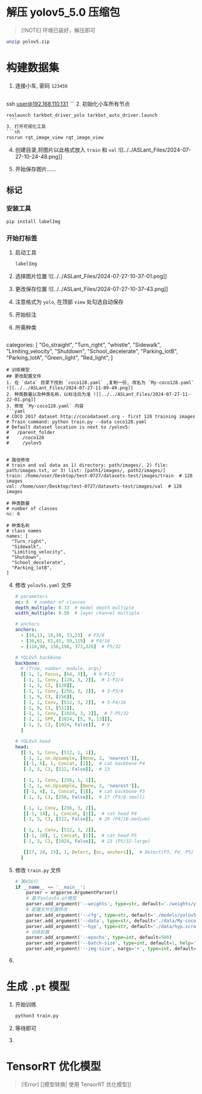 # 解压 yolov5_5.0 压缩包

> [!NOTE] 环境已装好，解压即可

```sh
unzip yolov5.zip
```
# 构建数据集
1. 连接小车, 密码 `123456`
   ```sh
ssh user@192.168.110.131
	```
2. 初始化小车所有节点
   ```sh
roslaunch tarkbot_driver_yolo tarkbot_auto_driver.launch
	```
3. 打开可视化工具
   ```sh
   rosrun rqt_image_view rqt_image_view
   ```
4. 创建目录,将图片以此格式放入 `train` 和 `val`
   ![[../../ASLant_Files/2024-07-27-10-24-48.png]]
   
5. 开始保存图片......

## 标记

### 安装工具

```python
pip install labelImg
```
### 开始打标签
1. 启动工具
   ```sh
   labelImg
   ```
2. 选择图片位置
   ![[../../ASLant_Files/2024-07-27-10-37-01.png]]

3. 更改保存位置
   ![[../../ASLant_Files/2024-07-27-10-37-43.png]]
4. 注意格式为 `yolo`, 在顶部 `view` 处勾选自动保存
5. 开始标注
6. 所需种类
   ```yaml
categories:
   [
     "Go_straight",
     "Turn_right",
     "whistle",
     "Sidewalk",
     "Limiting_velocity",
     "Shutdown",
     "School_decelerate",
     "Parking_lotB",
     "Parking_lotA",
     "Green_light",
     "Red_light",
   ]
   ```
# 训练模型
## 更改配置文件
1. 在 `data` 目录下找到 `coco128.yaml` ,复制一份, 改名为 `My-coco128.yaml`
   ![[../../ASLant_Files/2024-07-27-11-09-49.png]]
2. 种类数量以及种类名称，以标注后为准 ![[../../ASLant_Files/2024-07-27-11-22-01.png]]
3. 修改 `My-coco128.yaml` 内容
   ```yaml
   # COCO 2017 dataset http://cocodataset.org - first 128 training images
   # Train command: python train.py --data coco128.yaml
   # Default dataset location is next to /yolov5:
   #   /parent_folder
   #     /coco128
   #     /yolov5
   
   
   # 路径修改 
   # train and val data as 1) directory: path/images/, 2) file: path/images.txt, or 3) list: [path1/images/, path2/images/]
   train: /home/user/Desktop/test-0727/datasets-test/images/train  # 128 images
   val: /home/user/Desktop/test-0727/datasets-test/images/val  # 128 images

   # 种类数量
   # number of classes
   nc: 6

   # 种类名称
   # class names
   names: [
     "Turn_right",
     "Sidewalk",
     "Limiting_velocity",
     "Shutdown",
     "School_decelerate",
     "Parking_lotB",
   ]
   ```
4. 修改 `yolov5s.yaml` 文件
   ```yaml
   # parameters
   nc: 6  # number of classes
   depth_multiple: 0.33  # model depth multiple
   width_multiple: 0.50  # layer channel multiple
   
   # anchors
   anchors:
     - [10,13, 16,30, 33,23]  # P3/8
     - [30,61, 62,45, 59,119]  # P4/16
     - [116,90, 156,198, 373,326]  # P5/32
   
   # YOLOv5 backbone
   backbone:
     # [from, number, module, args]
     [[-1, 1, Focus, [64, 3]],  # 0-P1/2
      [-1, 1, Conv, [128, 3, 2]],  # 1-P2/4
      [-1, 3, C3, [128]],
      [-1, 1, Conv, [256, 3, 2]],  # 3-P3/8
      [-1, 9, C3, [256]],
      [-1, 1, Conv, [512, 3, 2]],  # 5-P4/16
      [-1, 9, C3, [512]],
      [-1, 1, Conv, [1024, 3, 2]],  # 7-P5/32
      [-1, 1, SPP, [1024, [5, 9, 13]]],
      [-1, 3, C3, [1024, False]],  # 9
     ]
   
   # YOLOv5 head
   head:
     [[-1, 1, Conv, [512, 1, 1]],
      [-1, 1, nn.Upsample, [None, 2, 'nearest']],
      [[-1, 6], 1, Concat, [1]],  # cat backbone P4
      [-1, 3, C3, [512, False]],  # 13
   
      [-1, 1, Conv, [256, 1, 1]],
      [-1, 1, nn.Upsample, [None, 2, 'nearest']],
      [[-1, 4], 1, Concat, [1]],  # cat backbone P3
      [-1, 3, C3, [256, False]],  # 17 (P3/8-small)
   
      [-1, 1, Conv, [256, 3, 2]],
      [[-1, 14], 1, Concat, [1]],  # cat head P4
      [-1, 3, C3, [512, False]],  # 20 (P4/16-medium)
   
      [-1, 1, Conv, [512, 3, 2]],
      [[-1, 10], 1, Concat, [1]],  # cat head P5
      [-1, 3, C3, [1024, False]],  # 23 (P5/32-large)
   
      [[17, 20, 23], 1, Detect, [nc, anchors]],  # Detect(P3, P4, P5)
     ]
   ```
5. 修改 `train.py` 文件
   ```python
   # 第456行
   if __name__ == '__main__':
       parser = argparse.ArgumentParser()
       # 基于yolov5s.pt模型
       parser.add_argument('--weights', type=str, default='./weights/yolov5s.pt', help='initial weights path')
       # 配置文件位置修改
       parser.add_argument('--cfg', type=str, default='./models/yolov5s.yaml', help='model.yaml path')
       parser.add_argument('--data', type=str, default='./data/My-coco128.yaml', help='data.yaml path')
       parser.add_argument('--hyp', type=str, default='./data/hyp.scratch.yaml', help='hyperparameters path')
       # 训练轮数
       parser.add_argument('--epochs', type=int, default=500)
       parser.add_argument('--batch-size', type=int, default=1, help='total batch size for all GPUs')
       parser.add_argument('--img-size', nargs='+', type=int, default=[640, 640], help='[train, test] image sizes')
   ```
6. 






# 生成 `.pt` 模型
1. 开始训练
   ```sh
   python3 train.py
   ```
2. 等待即可
   
3. 




# TensorRT 优化模型

> [!Error] [[模型转换| 使用 TensorRT 优化模型]]
